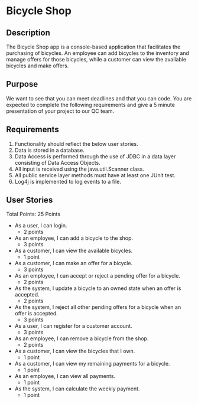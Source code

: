 # Bicycle Shop

## Description

   The Bicycle Shop app is a console-based application that facilitates the purchasing of bicycles. An employee can add bicycles to the inventory and manage offers for those bicycles, while a customer can view the available bicycles and make offers.
	
## Purpose

   We want to see that you can meet deadlines and that you can code. You are expected to complete the following requirements and give a 5 minute presentation of your project to our QC team.

## Requirements
1. Functionality should reflect the below user stories.
2. Data is stored in a database.
3. Data Access is performed through the use of JDBC in a data layer consisting of Data Access Objects.
4. All input is received using the java.util.Scanner class.
5. All public service layer methods must have at least one JUnit test.
6. Log4j is implemented to log events to a file.


## User Stories
Total Points: 25 Points

* As a user, I can login.
	* 2 points
* As an employee, I can add a bicycle to the shop.
	* 3 points
* As a customer, I can view the available bicycles.
	* 1 point
* As a customer, I can make an offer for a bicycle.
	* 3 points
* As an employee, I can accept or reject a pending offer for a bicycle.
	* 2 points
* As the system, I update a bicycle to an owned state when an offer is accepted.
	* 2 points
* As the system, I reject all other pending offers for a bicycle when an offer is accepted.
	* 3 points
* As a user, I can register for a customer account.
	* 3 points
* As an employee, I can remove a bicycle from the shop.
	* 2 points
* As a customer, I can view the bicycles that I own.
	* 1 point
* As a customer, I can view my remaining payments for a bicycle.
	* 1 point
* As an employee, I can view all payments.
	* 1 point
* As the system, I can calculate the weekly payment.
	* 1 point
